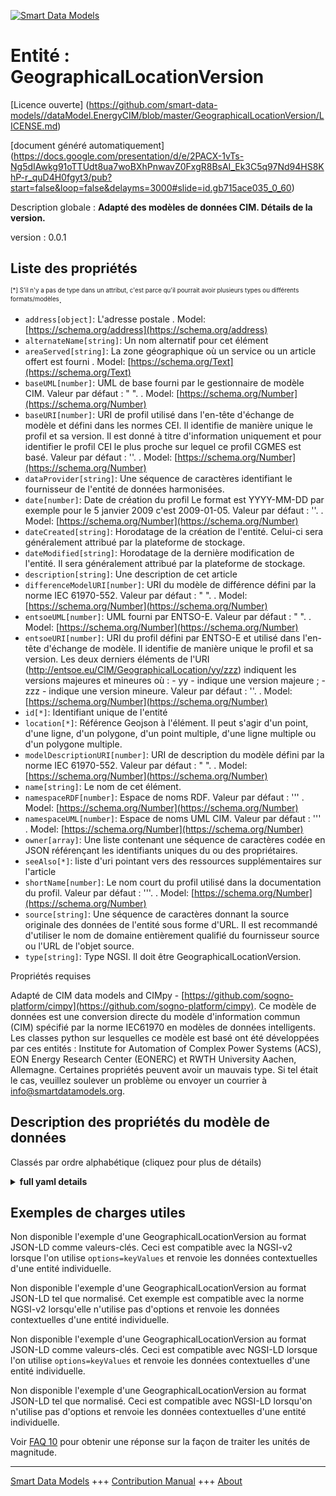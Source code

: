 <!-- 10-Header -->  
[![Smart Data Models](https://smartdatamodels.org/wp-content/uploads/2022/01/SmartDataModels_logo.png "Logo")](https://smartdatamodels.org)  
Entité : GeographicalLocationVersion  
====================================<!-- /10-Header -->  
<!-- 15-License -->  
[Licence ouverte] (https://github.com/smart-data-models//dataModel.EnergyCIM/blob/master/GeographicalLocationVersion/LICENSE.md)  
[document généré automatiquement] (https://docs.google.com/presentation/d/e/2PACX-1vTs-Ng5dIAwkg91oTTUdt8ua7woBXhPnwavZ0FxgR8BsAI_Ek3C5q97Nd94HS8KhP-r_quD4H0fgyt3/pub?start=false&loop=false&delayms=3000#slide=id.gb715ace035_0_60)  
<!-- /15-License -->  
<!-- 20-Description -->  
Description globale : **Adapté des modèles de données CIM. Détails de la version.**  
version : 0.0.1  
<!-- /20-Description -->  
<!-- 30-PropertiesList -->  

## Liste des propriétés  

<sup><sub>[*] S'il n'y a pas de type dans un attribut, c'est parce qu'il pourrait avoir plusieurs types ou différents formats/modèles</sub></sup>.  
- `address[object]`: L'adresse postale  . Model: [https://schema.org/address](https://schema.org/address)- `alternateName[string]`: Un nom alternatif pour cet élément  - `areaServed[string]`: La zone géographique où un service ou un article offert est fourni  . Model: [https://schema.org/Text](https://schema.org/Text)- `baseUML[number]`: UML de base fourni par le gestionnaire de modèle CIM. Valeur par défaut : " ".  . Model: [https://schema.org/Number](https://schema.org/Number)- `baseURI[number]`: URI de profil utilisé dans l'en-tête d'échange de modèle et défini dans les normes CEI.  Il identifie de manière unique le profil et sa version. Il est donné à titre d'information uniquement et pour identifier le profil CEI le plus proche sur lequel ce profil CGMES est basé. Valeur par défaut : ''.  . Model: [https://schema.org/Number](https://schema.org/Number)- `dataProvider[string]`: Une séquence de caractères identifiant le fournisseur de l'entité de données harmonisées.  - `date[number]`: Date de création du profil Le format est YYYY-MM-DD par exemple pour le 5 janvier 2009 c'est 2009-01-05. Valeur par défaut : ''.  . Model: [https://schema.org/Number](https://schema.org/Number)- `dateCreated[string]`: Horodatage de la création de l'entité. Celui-ci sera généralement attribué par la plateforme de stockage.  - `dateModified[string]`: Horodatage de la dernière modification de l'entité. Il sera généralement attribué par la plateforme de stockage.  - `description[string]`: Une description de cet article  - `differenceModelURI[number]`: URI du modèle de différence défini par la norme IEC 61970-552. Valeur par défaut : " ".  . Model: [https://schema.org/Number](https://schema.org/Number)- `entsoeUML[number]`: UML fourni par ENTSO-E. Valeur par défaut : " ".  . Model: [https://schema.org/Number](https://schema.org/Number)- `entsoeURI[number]`: URI du profil défini par ENTSO-E et utilisé dans l'en-tête d'échange de modèle.  Il identifie de manière unique le profil et sa version. Les deux derniers éléments de l'URI (http://entsoe.eu/CIM/GeographicalLocation/yy/zzz) indiquent les versions majeures et mineures où :  - yy - indique une version majeure ; - zzz - indique une version mineure. Valeur par défaut : ''.  . Model: [https://schema.org/Number](https://schema.org/Number)- `id[*]`: Identifiant unique de l'entité  - `location[*]`: Référence Geojson à l'élément. Il peut s'agir d'un point, d'une ligne, d'un polygone, d'un point multiple, d'une ligne multiple ou d'un polygone multiple.  - `modelDescriptionURI[number]`: URI de description du modèle défini par la norme IEC 61970-552. Valeur par défaut : " ".  . Model: [https://schema.org/Number](https://schema.org/Number)- `name[string]`: Le nom de cet élément.  - `namespaceRDF[number]`: Espace de noms RDF. Valeur par défaut : '''  . Model: [https://schema.org/Number](https://schema.org/Number)- `namespaceUML[number]`: Espace de noms UML CIM. Valeur par défaut : '''  . Model: [https://schema.org/Number](https://schema.org/Number)- `owner[array]`: Une liste contenant une séquence de caractères codée en JSON référençant les identifiants uniques du ou des propriétaires.  - `seeAlso[*]`: liste d'uri pointant vers des ressources supplémentaires sur l'article  - `shortName[number]`: Le nom court du profil utilisé dans la documentation du profil. Valeur par défaut : '''.  . Model: [https://schema.org/Number](https://schema.org/Number)- `source[string]`: Une séquence de caractères donnant la source originale des données de l'entité sous forme d'URL. Il est recommandé d'utiliser le nom de domaine entièrement qualifié du fournisseur source ou l'URL de l'objet source.  - `type[string]`: Type NGSI. Il doit être GeographicalLocationVersion.  <!-- /30-PropertiesList -->  
<!-- 35-RequiredProperties -->  
Propriétés requises  
<!-- /35-RequiredProperties -->  
<!-- 40-RequiredProperties -->  
Adapté de CIM data models and CIMpy - [https://github.com/sogno-platform/cimpy](https://github.com/sogno-platform/cimpy). Ce modèle de données est une conversion directe du modèle d'information commun (CIM) spécifié par la norme IEC61970 en modèles de données intelligents. Les classes python sur lesquelles ce modèle est basé ont été développées par ces entités : Institute for Automation of Complex Power Systems (ACS), EON Energy Research Center (EONERC) et RWTH University Aachen, Allemagne. Certaines propriétés peuvent avoir un mauvais type. Si tel était le cas, veuillez soulever un problème ou envoyer un courrier à info@smartdatamodels.org.  
<!-- /40-RequiredProperties -->  
<!-- 50-DataModelHeader -->  
## Description des propriétés du modèle de données  
Classés par ordre alphabétique (cliquez pour plus de détails)  
<!-- /50-DataModelHeader -->  
<!-- 60-ModelYaml -->  
<details><summary><strong>full yaml details</strong></summary>    
```yaml  
GeographicalLocationVersion:    
  description: 'Adapted from CIM data models. Version details.'    
  properties:    
    address:    
      description: 'The mailing address'    
      properties:    
        addressCountry:    
          description: 'Property. The country. For example, Spain. Model:''https://schema.org/addressCountry'''    
          type: string    
        addressLocality:    
          description: 'Property. The locality in which the street address is, and which is in the region. Model:''https://schema.org/addressLocality'''    
          type: string    
        addressRegion:    
          description: 'Property. The region in which the locality is, and which is in the country. Model:''https://schema.org/addressRegion'''    
          type: string    
        postOfficeBoxNumber:    
          description: 'Property. The post office box number for PO box addresses. For example, 03578. Model:''https://schema.org/postOfficeBoxNumber'''    
          type: string    
        postalCode:    
          description: 'Property. The postal code. For example, 24004. Model:''https://schema.org/https://schema.org/postalCode'''    
          type: string    
        streetAddress:    
          description: 'Property. The street address. Model:''https://schema.org/streetAddress'''    
          type: string    
      type: object    
      x-ngsi:    
        model: https://schema.org/address    
        type: Property    
    alternateName:    
      description: 'An alternative name for this item'    
      type: string    
      x-ngsi:    
        type: Property    
    areaServed:    
      description: 'The geographic area where a service or offered item is provided'    
      type: string    
      x-ngsi:    
        model: https://schema.org/Text    
        type: Property    
    baseUML:    
      description: 'Base UML provided by CIM model manager. Default: '''''    
      type: number    
      x-ngsi:    
        model: https://schema.org/Number    
        type: Property    
    baseURI:    
      description: 'Profile URI used in the Model Exchange header and defined in IEC standards.  It uniquely identifies the Profile and its version. It is given for information only and to identify the closest IEC profile to which this CGMES profile is based on. Default: '''''    
      type: number    
      x-ngsi:    
        model: https://schema.org/Number    
        type: Property    
    dataProvider:    
      description: 'A sequence of characters identifying the provider of the harmonised data entity.'    
      type: string    
      x-ngsi:    
        type: Property    
    date:    
      description: 'Profile creation date Form is YYYY-MM-DD for example for January 5, 2009 it is 2009-01-05. Default: '''''    
      type: number    
      x-ngsi:    
        model: https://schema.org/Number    
        type: Property    
    dateCreated:    
      description: 'Entity creation timestamp. This will usually be allocated by the storage platform.'    
      format: date-time    
      type: string    
      x-ngsi:    
        type: Property    
    dateModified:    
      description: 'Timestamp of the last modification of the entity. This will usually be allocated by the storage platform.'    
      format: date-time    
      type: string    
      x-ngsi:    
        type: Property    
    description:    
      description: 'A description of this item'    
      type: string    
      x-ngsi:    
        type: Property    
    differenceModelURI:    
      description: 'Difference model URI defined by IEC 61970-552. Default: '''''    
      type: number    
      x-ngsi:    
        model: https://schema.org/Number    
        type: Property    
    entsoeUML:    
      description: 'UML provided by ENTSO-E. Default: '''''    
      type: number    
      x-ngsi:    
        model: https://schema.org/Number    
        type: Property    
    entsoeURI:    
      description: 'Profile URI defined by ENTSO-E and used in the Model Exchange header.  It uniquely identifies the Profile and its version. The last two elements in the URI (http://entsoe.eu/CIM/GeographicalLocation/yy/zzz) indicate major and minor versions where:  - yy - indicates a major version; - zzz - indicates a minor version. Default: '''''    
      type: number    
      x-ngsi:    
        model: https://schema.org/Number    
        type: Property    
    id:    
      anyOf: &geographicallocationversion_-_properties_-_owner_-_items_-_anyof    
        - description: 'Property. Identifier format of any NGSI entity'    
          maxLength: 256    
          minLength: 1    
          pattern: ^[\w\-\.\{\}\$\+\*\[\]`|~^@!,:\\]+$    
          type: string    
        - description: 'Property. Identifier format of any NGSI entity'    
          format: uri    
          type: string    
      description: 'Unique identifier of the entity'    
      x-ngsi:    
        type: Property    
    location:    
      description: 'Geojson reference to the item. It can be Point, LineString, Polygon, MultiPoint, MultiLineString or MultiPolygon'    
      oneOf:    
        - description: 'GeoProperty. Geojson reference to the item. Point'    
          properties:    
            bbox:    
              items:    
                type: number    
              minItems: 4    
              type: array    
            coordinates:    
              items:    
                type: number    
              minItems: 2    
              type: array    
            type:    
              enum:    
                - Point    
              type: string    
          required:    
            - type    
            - coordinates    
          title: 'GeoJSON Point'    
          type: object    
        - description: 'GeoProperty. Geojson reference to the item. LineString'    
          properties:    
            bbox:    
              items:    
                type: number    
              minItems: 4    
              type: array    
            coordinates:    
              items:    
                items:    
                  type: number    
                minItems: 2    
                type: array    
              minItems: 2    
              type: array    
            type:    
              enum:    
                - LineString    
              type: string    
          required:    
            - type    
            - coordinates    
          title: 'GeoJSON LineString'    
          type: object    
        - description: 'GeoProperty. Geojson reference to the item. Polygon'    
          properties:    
            bbox:    
              items:    
                type: number    
              minItems: 4    
              type: array    
            coordinates:    
              items:    
                items:    
                  items:    
                    type: number    
                  minItems: 2    
                  type: array    
                minItems: 4    
                type: array    
              type: array    
            type:    
              enum:    
                - Polygon    
              type: string    
          required:    
            - type    
            - coordinates    
          title: 'GeoJSON Polygon'    
          type: object    
        - description: 'GeoProperty. Geojson reference to the item. MultiPoint'    
          properties:    
            bbox:    
              items:    
                type: number    
              minItems: 4    
              type: array    
            coordinates:    
              items:    
                items:    
                  type: number    
                minItems: 2    
                type: array    
              type: array    
            type:    
              enum:    
                - MultiPoint    
              type: string    
          required:    
            - type    
            - coordinates    
          title: 'GeoJSON MultiPoint'    
          type: object    
        - description: 'GeoProperty. Geojson reference to the item. MultiLineString'    
          properties:    
            bbox:    
              items:    
                type: number    
              minItems: 4    
              type: array    
            coordinates:    
              items:    
                items:    
                  items:    
                    type: number    
                  minItems: 2    
                  type: array    
                minItems: 2    
                type: array    
              type: array    
            type:    
              enum:    
                - MultiLineString    
              type: string    
          required:    
            - type    
            - coordinates    
          title: 'GeoJSON MultiLineString'    
          type: object    
        - description: 'GeoProperty. Geojson reference to the item. MultiLineString'    
          properties:    
            bbox:    
              items:    
                type: number    
              minItems: 4    
              type: array    
            coordinates:    
              items:    
                items:    
                  items:    
                    items:    
                      type: number    
                    minItems: 2    
                    type: array    
                  minItems: 4    
                  type: array    
                type: array    
              type: array    
            type:    
              enum:    
                - MultiPolygon    
              type: string    
          required:    
            - type    
            - coordinates    
          title: 'GeoJSON MultiPolygon'    
          type: object    
      x-ngsi:    
        type: GeoProperty    
    modelDescriptionURI:    
      description: 'Model Description URI defined by IEC 61970-552. Default: '''''    
      type: number    
      x-ngsi:    
        model: https://schema.org/Number    
        type: Property    
    name:    
      description: 'The name of this item.'    
      type: string    
      x-ngsi:    
        type: Property    
    namespaceRDF:    
      description: 'RDF namespace. Default: '''''    
      type: number    
      x-ngsi:    
        model: https://schema.org/Number    
        type: Property    
    namespaceUML:    
      description: 'CIM UML namespace. Default: '''''    
      type: number    
      x-ngsi:    
        model: https://schema.org/Number    
        type: Property    
    owner:    
      description: 'A List containing a JSON encoded sequence of characters referencing the unique Ids of the owner(s)'    
      items:    
        anyOf: *geographicallocationversion_-_properties_-_owner_-_items_-_anyof    
        description: 'Property. Unique identifier of the entity'    
      type: array    
      x-ngsi:    
        type: Property    
    seeAlso:    
      description: 'list of uri pointing to additional resources about the item'    
      oneOf:    
        - items:    
            format: uri    
            type: string    
          minItems: 1    
          type: array    
        - format: uri    
          type: string    
      x-ngsi:    
        type: Property    
    shortName:    
      description: 'The short name of the profile used in profile documentation. Default: '''''    
      type: number    
      x-ngsi:    
        model: https://schema.org/Number    
        type: Property    
    source:    
      description: 'A sequence of characters giving the original source of the entity data as a URL. Recommended to be the fully qualified domain name of the source provider, or the URL to the source object.'    
      type: string    
      x-ngsi:    
        type: Property    
    type:    
      description: 'NGSI type. It has to be GeographicalLocationVersion'    
      enum:    
        - GeographicalLocationVersion    
      type: string    
      x-ngsi:    
        type: Property    
  required: []    
  type: object    
  x-derived-from: ""    
  x-disclaimer: 'Redistribution and use in source and binary forms, with or without modification, are permitted  provided that the license conditions are met. Copyleft (c) 2021 Contributors to Smart Data Models Program'    
  x-license-url: https://github.com/smart-data-models/dataModel.EnergyCIM/blob/master/GeographicalLocationVersion/LICENSE.md    
  x-model-schema: https://smart-data-models.github.io/dataModels.CIMEnergyClasses/GeographicalLocationVersion/schema.json    
  x-model-tags: ""    
  x-version: 0.0.1    
```  
</details>    
<!-- /60-ModelYaml -->  
<!-- 70-MiddleNotes -->  
<!-- /70-MiddleNotes -->  
<!-- 80-Examples -->  
## Exemples de charges utiles  
Non disponible l'exemple d'une GeographicalLocationVersion au format JSON-LD comme valeurs-clés. Ceci est compatible avec la NGSI-v2 lorsque l'on utilise `options=keyValues` et renvoie les données contextuelles d'une entité individuelle.  
Non disponible l'exemple d'une GeographicalLocationVersion au format JSON-LD tel que normalisé. Cet exemple est compatible avec la norme NGSI-v2 lorsqu'elle n'utilise pas d'options et renvoie les données contextuelles d'une entité individuelle.  
Non disponible l'exemple d'une GeographicalLocationVersion au format JSON-LD comme valeurs-clés. Ceci est compatible avec NGSI-LD lorsque l'on utilise `options=keyValues` et renvoie les données contextuelles d'une entité individuelle.  
Non disponible l'exemple d'une GeographicalLocationVersion au format JSON-LD tel que normalisé. Ceci est compatible avec NGSI-LD lorsqu'on n'utilise pas d'options et renvoie les données contextuelles d'une entité individuelle.  
<!-- /80-Examples -->  
<!-- 90-FooterNotes -->  
<!-- /90-FooterNotes -->  
<!-- 95-Units -->  
Voir [FAQ 10](https://smartdatamodels.org/index.php/faqs/) pour obtenir une réponse sur la façon de traiter les unités de magnitude.  
<!-- /95-Units -->  
<!-- 97-LastFooter -->  
---  
[Smart Data Models](https://smartdatamodels.org) +++ [Contribution Manual](https://bit.ly/contribution_manual) +++ [About](https://bit.ly/Introduction_SDM)<!-- /97-LastFooter -->  
